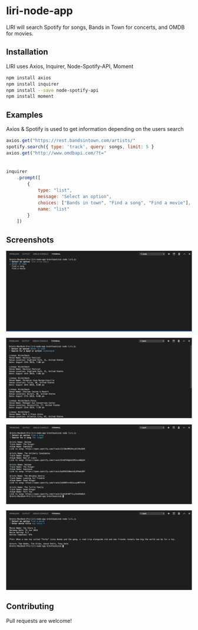 # liri-node-app

LIRI will search Spotify for songs, Bands in Town for concerts, and OMDB for movies.

## Installation

LIRI uses Axios, Inquirer, Node-Spotify-API, Moment

```bash
npm install axios
npm install inquirer
npm install --save node-spotify-api
npm install moment
```

## Examples

Axios & Spotify is used to get information depending on the users search


```javascript
axios.get("https://rest.bandsintown.com/artists/"
spotify.search({ type: 'track', query: songs, limit: 5 }
axios.get("http://www.omdbapi.com/?t="


inquirer
    .prompt([
        {
            type: "list",
            message: "Select an option",
            choices: ["Bands in town", "Find a song", "Find a movie"],
            name: "list"
        }
    ])
```

## Screenshots
![Main Screen](images/Liri1.png "Main screen")

![Bands in town Screen](images/Liri2.png "Bands in town")

![Find a song Screen](images/Liri3.png "Find a song")

![Find a movie Screen](images/Liri4.png "Find a movie")


## Contributing

Pull requests are welcome!
